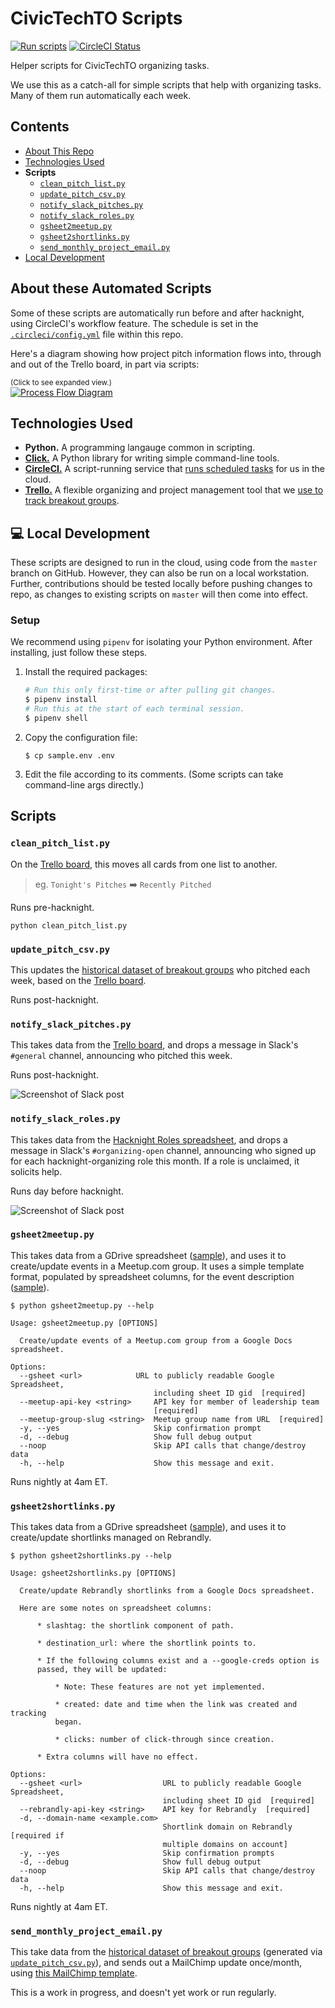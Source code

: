 # CivicTechTO Scripts
[![Run scripts](https://img.shields.io/badge/scheduled%20scripts-RUN-44cc11.svg)][circleci-proj]
[![CircleCI Status](https://img.shields.io/circleci/project/github/CivicTechTO/civictechto-scripts.svg?label=CircleCI)][circleci-proj]

Helper scripts for CivicTechTO organizing tasks.

We use this as a catch-all for simple scripts that help with organizing
tasks. Many of them run automatically each week.

## Contents

- [About This Repo](#about-these-automated-scripts)
- [Technologies Used](#technologies-used)
- **Scripts**
  - [`clean_pitch_list.py`](#clean_pitch_listpy)
  - [`update_pitch_csv.py`](#update_pitch_csvpy)
  - [`notify_slack_pitches.py`](#notify_slack_pitchespy)
  - [`notify_slack_roles.py`](#notify_slack_rolespy)
  - [`gsheet2meetup.py`](#gsheet2meetuppy)
  - [`gsheet2shortlinks.py`](#gsheet2shortlinkspy)
  - [`send_monthly_project_email.py`](#send_monthly_project_emailpy)
- [Local Development](#computer-local-development)

## About these Automated Scripts

Some of these scripts are automatically run before and after hacknight,
using CircleCI's workflow feature. The schedule is set in the
[`.circleci/config.yml`][circleci-config] file within this repo.

Here's a diagram showing how project pitch information flows into, through and out of the Trello board, in part via scripts:

<sub>(Click to see expanded view.)</sub><br/>
[![Process Flow Diagram](https://docs.google.com/drawings/d/e/2PACX-1vSNrFFElzvRuHQM44PU--wO3kyDwhR54gnj6mHoXbJ_1CkRzgB2murOhFNM9DxIcnYSYGSk5naJH2p5/pub?w=600)](https://docs.google.com/drawings/d/1h9hY9eyfZzdVbIu-4pihQ6RBgrjj8PbUsHE4oHbGYUY/edit)

## Technologies Used

- **Python.** A programming langauge common in scripting.
- [**Click.**][click] A Python library for writing simple command-line
  tools.
- [**CircleCI.**][circleci] A script-running service that [runs scheduled
  tasks][circleci-cron] for us in the cloud.
- [**Trello.**][trello] A flexible organizing and project management
  tool that we [use to track breakout groups][trello-board].

## :computer: Local Development

These scripts are designed to run in the cloud, using code from the
`master` branch on GitHub. However, they can also be run on a local
workstation.  Further, contributions should be tested locally before
pushing changes to repo, as changes to existing scripts on `master` will
then come into effect.

### Setup

We recommend using `pipenv` for isolating your Python
environment. After installing, just follow these steps.

1. Install the required packages:

    ```sh
    # Run this only first-time or after pulling git changes.
    $ pipenv install
    # Run this at the start of each terminal session.
    $ pipenv shell
    ```

2. Copy the configuration file:

    ```
    $ cp sample.env .env
    ```

3. Edit the file according to its comments. (Some scripts can take
   command-line args directly.)

## Scripts

### `clean_pitch_list.py`

On the [Trello board][trello-board], this moves all cards from one list to another.

> eg. `Tonight's Pitches` :arrow_right: `Recently Pitched`

Runs pre-hacknight.

```
python clean_pitch_list.py
```

### `update_pitch_csv.py`

This updates the [historical dataset of breakout
groups][breakout-dataset] who pitched each week, based on the [Trello
board][trello-board].

Runs post-hacknight.

### `notify_slack_pitches.py`

This takes data from the [Trello board][trello-board], and drops a
message in Slack's `#general` channel, announcing who pitched this week.

Runs post-hacknight.

![Screenshot of Slack post](https://i.imgur.com/M1y4Yi6.png)

### `notify_slack_roles.py`

This takes data from the [Hacknight Roles spreadsheet][hacknight-roles-sheet], and drops a
message in Slack's `#organizing-open` channel, announcing who signed up for each hacknight-organizing role this month. If a role is unclaimed, it solicits help.

Runs day before hacknight.

![Screenshot of Slack post](https://i.imgur.com/PLUi7Lh.png)

### `gsheet2meetup.py`

This takes data from a GDrive spreadsheet ([sample][sample_sheet]), and
uses it to create/update events in a Meetup.com group. It uses a simple
template format, populated by spreadsheet columns, for the event
description ([sample][desc_template]).

   [sample_sheet]: https://docs.google.com/spreadsheets/d/19B5sk8zq_pYZVe0DMGCKKBP2jYolm6COfJfIq45vwCg/edit#gid=2098195688
   [desc_template]: examples/meetup_event_template.txt

```
$ python gsheet2meetup.py --help

Usage: gsheet2meetup.py [OPTIONS]

  Create/update events of a Meetup.com group from a Google Docs spreadsheet.

Options:
  --gsheet <url>            URL to publicly readable Google Spreadsheet,
                                including sheet ID gid  [required]
  --meetup-api-key <string>     API key for member of leadership team
                                [required]
  --meetup-group-slug <string>  Meetup group name from URL  [required]
  -y, --yes                     Skip confirmation prompt
  -d, --debug                   Show full debug output
  --noop                        Skip API calls that change/destroy data
  -h, --help                    Show this message and exit.
```

Runs nightly at 4am ET.

### `gsheet2shortlinks.py`

This takes data from a GDrive spreadsheet ([sample][sample_shortlink_sheet]), and
uses it to create/update shortlinks managed on Rebrandly.

   [sample_shortlink_sheet]: https://docs.google.com/spreadsheets/d/12VUXPCpActC77wy6Q8Khyb-iZ_nlNwshO8XswYRj5XE/edit#gid=776462093

```
$ python gsheet2shortlinks.py --help

Usage: gsheet2shortlinks.py [OPTIONS]

  Create/update Rebrandly shortlinks from a Google Docs spreadsheet.

  Here are some notes on spreadsheet columns:

      * slashtag: the shortlink component of path.

      * destination_url: where the shortlink points to.

      * If the following columns exist and a --google-creds option is
      passed, they will be updated:

          * Note: These features are not yet implemented.

          * created: date and time when the link was created and tracking
          began.

          * clicks: number of click-through since creation.

      * Extra columns will have no effect.

Options:
  --gsheet <url>                  URL to publicly readable Google Spreadsheet,
                                  including sheet ID gid  [required]
  --rebrandly-api-key <string>    API key for Rebrandly  [required]
  -d, --domain-name <example.com>
                                  Shortlink domain on Rebrandly  [required if
                                  multiple domains on account]
  -y, --yes                       Skip confirmation prompts
  -d, --debug                     Show full debug output
  --noop                          Skip API calls that change/destroy data
  -h, --help                      Show this message and exit.
```

Runs nightly at 4am ET.

### `send_monthly_project_email.py`

This take data from the [historical dataset of breakout
groups][breakout-dataset] (generated via [`update_pitch_csv.py`](#update_pitch_csvpy)), and sends out a MailChimp update once/month, using [this MailChimp template][mailchimp-template].

This is a work in progress, and doesn't yet work or run regularly.

<!-- Links -->
   [click]: http://click.pocoo.org/5/
   [circleci]: https://circleci.com/docs/2.0/about-circleci/
   [circleci-cron]: https://support.circleci.com/hc/en-us/articles/115015481128-Scheduling-jobs-cron-for-builds-
   [circleci-proj]: https://circleci.com/gh/CivicTechTO/civictechto-scripts
   [circleci-config]:.circleci/config.yml#L6-L31
   [breakout-dataset]: https://github.com/CivicTechTO/dataset-civictechto-breakout-groups/blob/master/data/civictechto-breakout-groups.csv
   [trello]: https://trello.com/about
   [trello-board]: https://trello.com/b/EVvNEGK5/hacknight-projects
   [hacknight-roles-sheet]: https://docs.google.com/spreadsheets/d/1v9xUqaSqgvDDlTpFqWtBXDPLKw6HsaFU5DfSO0d_9_0/edit
   [mailchimp-template]: https://us11.admin.mailchimp.com/templates/design?tid=364745
